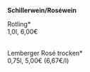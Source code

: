 **Schillerwein/Roséwein**

Rotling*\
1,0l, 6,00€\
<br>

Lemberger Rosé trocken*\
0,75l, 5,00€ (6,67€/l)
